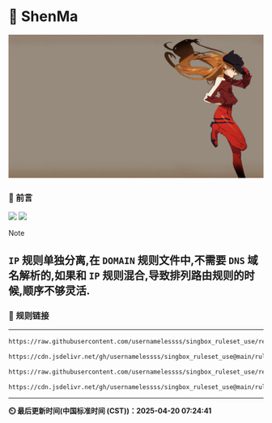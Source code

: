 
# 🧸 ShenMa
![](https://raw.githubusercontent.com/usernamelessss/picture-bed/main/images/202504042256831.jpg)
### 📣 前言
![](https://shields.io/badge/-移除重复规则-ff69b4) ![](https://shields.io/badge/-IP&nbsp;规则单独存放不与&nbsp;DOMAIN&nbsp;等混合-green)
> [!NOTE]
**`IP` 规则单独分离,在 `DOMAIN` 规则文件中,不需要 `DNS` 域名解析的,如果和 `IP` 规则混合,导致排列路由规则的时候,顺序不够灵活.**
---

###  🔗 规则链接
---

```url
https://raw.githubusercontent.com/usernamelessss/singbox_ruleset_use/refs/heads/main/rule/ShenMa/ShenMa_No_IP.json
```

```url
https://cdn.jsdelivr.net/gh/usernamelessss/singbox_ruleset_use@main/rule/ShenMa/ShenMa_No_IP.json
```

```url
https://raw.githubusercontent.com/usernamelessss/singbox_ruleset_use/refs/heads/main/rule/ShenMa/ShenMa_No_IP.srs
```

```url
https://cdn.jsdelivr.net/gh/usernamelessss/singbox_ruleset_use@main/rule/ShenMa/ShenMa_No_IP.srs
```

---
**⏲️ 最后更新时间(中国标准时间 (CST))：2025-04-20 07:24:41**